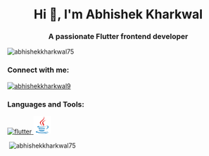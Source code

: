 <h1 align="center">Hi 👋, I'm Abhishek Kharkwal</h1>
<h3 align="center">A passionate Flutter frontend developer</h3>

<p align="left"> <img src="https://komarev.com/ghpvc/?username=abhishekkharkwal75&label=Profile%20views&color=0e75b6&style=flat" alt="abhishekkharkwal75" /> </p>

<h3 align="left">Connect with me:</h3>
<p align="left">
<a href="https://fb.com/abhishekkharkwal9" target="blank"><img align="center" src="https://raw.githubusercontent.com/rahuldkjain/github-profile-readme-generator/master/src/images/icons/Social/facebook.svg" alt="abhishekkharkwal9" height="30" width="40" /></a>
</p>

<h3 align="left">Languages and Tools:</h3>
<p align="left"> <a href="https://flutter.dev" target="_blank"> <img src="https://www.vectorlogo.zone/logos/flutterio/flutterio-icon.svg" alt="flutter" width="40" height="40"/> </a> <a href="https://www.java.com" target="_blank"> <img src="https://raw.githubusercontent.com/devicons/devicon/master/icons/java/java-original.svg" alt="java" width="40" height="40"/> </a> </p>

<p>&nbsp;<img align="center" src="https://github-readme-stats.vercel.app/api?username=abhishekkharkwal75&show_icons=true&locale=en" alt="abhishekkharkwal75" /></p>
